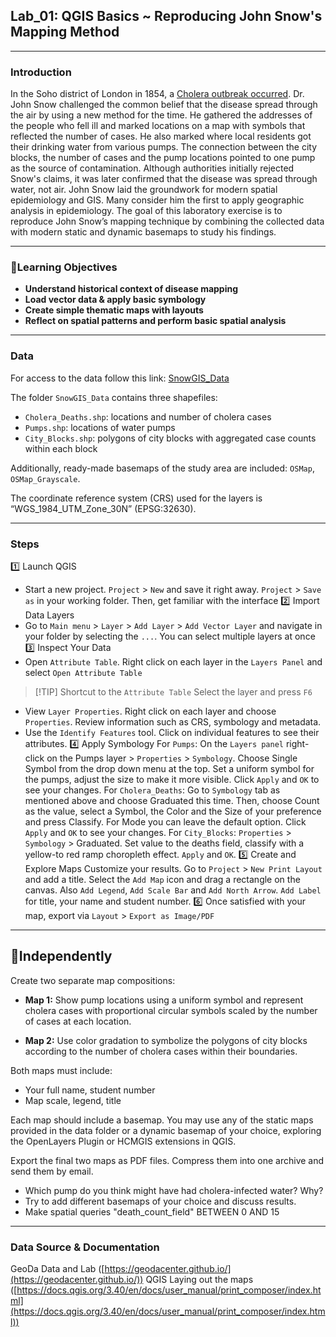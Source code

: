 ## Lab_01: QGIS Basics ~ Reproducing John Snow's Mapping Method  

---

### Introduction  

In the Soho district of London in 1854, a [Cholera outbreak occurred](https://en.wikipedia.org/wiki/1846%E2%80%931860_cholera_pandemic). Dr. John Snow challenged the common belief that the disease spread through the air by using a new method for the time. He gathered the addresses of the people who fell ill and marked locations on a map with symbols that reflected the number of cases. He also marked where local residents got their drinking water from various pumps. The connection between the city blocks, the number of cases and the pump locations pointed to one pump as the source of contamination. Although authorities initially rejected Snow's claims, it was later confirmed that the disease was spread through water, not air. John Snow laid the groundwork for modern spatial epidemiology and GIS. Many consider him the first to apply geographic analysis in epidemiology. The goal of this laboratory exercise is to reproduce John Snow’s mapping technique by combining the collected data with modern static and dynamic basemaps to study his findings.

---
### 🎯Learning Objectives
  
- **Understand historical context of disease mapping**
- **Load vector data & apply basic symbology**
- **Create simple thematic maps with layouts**
- **Reflect on spatial patterns and perform basic spatial analysis**

---
### Data  

For access to the data follow this link: [SnowGIS_Data](https://drive.google.com/drive/folders/1N4wrFSpLlSWzj4WdFuFx8zFMOaKnOKkK?usp=sharing)

The folder `SnowGIS_Data` contains three shapefiles:  
- `Cholera_Deaths.shp`: locations and number of cholera cases  
- `Pumps.shp`: locations of water pumps  
- `City_Blocks.shp`: polygons of city blocks with aggregated case counts within each block  

Additionally, ready-made basemaps of the study area are included: `OSMap`, `OSMap_Grayscale`.  

The coordinate reference system (CRS) used for the layers is “WGS_1984_UTM_Zone_30N” (EPSG:32630).  

---
### Steps

1️⃣ Launch QGIS
- Start a new project. `Project` > `New` and save it right away. `Project` > `Save as` in your working folder. Then, get familiar with the interface
2️⃣ Import Data Layers
- Go to `Main menu` > `Layer` > `Add Layer` > `Add Vector Layer` and navigate in your folder by selecting the `...`. You can select multiple layers at once
3️⃣ Inspect Your Data
- Open `Attribute Table`. Right click on each layer in the `Layers Panel` and select `Open Attribute Table`
> [!TIP]  Shortcut to the `Attribute Table` 
Select the layer and press `F6`
- View `Layer Properties`. Right click on each layer and choose `Properties`. Review information such as CRS, symbology and metadata.
- Use the `Identify Features` tool. Click on individual features to see their attributes.
4️⃣ Apply Symbology
For `Pumps`: On the `Layers panel` right-click on the Pumps layer > `Properties` > `Symbology`. Choose Single Symbol from the drop down menu at the top. Set a uniform symbol for the pumps, adjust the size to make it more visible. Click `Apply` and `OK` to see your changes.
For `Cholera_Deaths`: Go to `Symbology` tab as mentioned above and choose Graduated this time. Then, choose Count as the value, select a Symbol, the Color and the Size of your preference and press Classify. For Mode you can leave the default option. Click `Apply` and `OK` to see your changes.
For `City_Blocks`: `Properties` > `Symbology` > Graduated. Set value to the deaths field, classify with a yellow-to red ramp choropleth effect. `Apply` and `OK`.
5️⃣ Create and Explore Maps
Customize your results. Go to `Project` > `New Print Layout` and add a title. Select the `Add Map` icon and drag a rectangle on the canvas. Also `Add Legend`, `Add Scale Bar` and `Add North Arrow`. `Add Label` for title, your name and student number.
6️⃣ Once satisfied with your map, export via `Layout` > `Export as Image/PDF`

---
## 🚀Independently
Create two separate map compositions:  

   - **Map 1:** Show pump locations using a uniform symbol and represent cholera cases with proportional circular symbols scaled by the number of cases at each location.  
   
   - **Map 2:** Use color gradation to symbolize the polygons of city blocks according to the number of cholera cases within their boundaries.

Both maps must include:  
   - Your full name, student number 
   - Map scale, legend, title  

Each map should include a basemap. You may use any of the static maps provided in the data folder or a dynamic basemap of your choice, exploring the OpenLayers Plugin or HCMGIS extensions in QGIS.  

Export the final two maps as PDF files. Compress them into one archive and send them by email.


- Which pump do you think might have had cholera-infected water? Why?
- Try to add different basemaps of your choice and discuss results.
- Make spatial queries "death_count_field" BETWEEN 0 AND 15

---
### Data Source & Documentation

GeoDa Data and Lab ([https://geodacenter.github.io/](https://geodacenter.github.io/))
QGIS Laying out the maps ([https://docs.qgis.org/3.40/en/docs/user_manual/print_composer/index.html](https://docs.qgis.org/3.40/en/docs/user_manual/print_composer/index.html))
